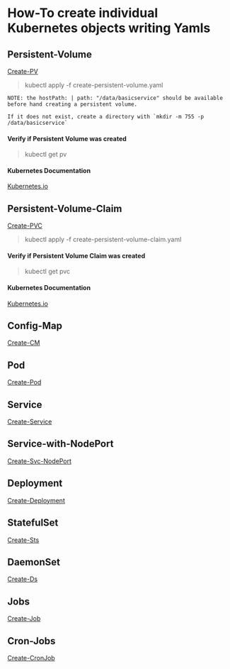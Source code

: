 # How-To create individual Kubernetes objects writing Yamls

## Persistent-Volume

[Create-PV](./files/create-persistent-volume.yaml)

> kubectl apply -f create-persistent-volume.yaml

```
NOTE: the hostPath: | path: "/data/basicservice" should be available before hand creating a persistent volume.

If it does not exist, create a directory with `mkdir -m 755 -p /data/basicservice`
```
#### Verify if Persistent Volume was created

> kubectl get pv

#### Kubernetes Documentation

[Kubernetes.io](https://kubernetes.io/docs/concepts/storage/persistent-volumes/)

## Persistent-Volume-Claim

[Create-PVC](./files/create-persistent-volume-claim.yaml)

> kubectl apply -f create-persistent-volume-claim.yaml

#### Verify if Persistent Volume Claim was created

> kubectl get pvc

#### Kubernetes Documentation

[Kubernetes.io](https://kubernetes.io/docs/tasks/configure-pod-container/configure-persistent-volume-storage/#create-a-persistentvolumeclaim)

## Config-Map

[Create-CM](./files/create-configmap.yaml)

## Pod

[Create-Pod](./files/create-pod.yaml)

## Service

[Create-Service](./files/create-service.yaml)

## Service-with-NodePort

[Create-Svc-NodePort](./files/create-service-nodeport.yaml)

## Deployment

[Create-Deployment](./files/create-deployment.yaml)

## StatefulSet

[Create-Sts](./files/create-statefulset.yaml)

## DaemonSet

[Create-Ds](./files/create-daemonset.yaml)

## Jobs

[Create-Job](./files/create-job.yaml)

## Cron-Jobs

[Create-CronJob](./files/create-cronjob.yaml)
